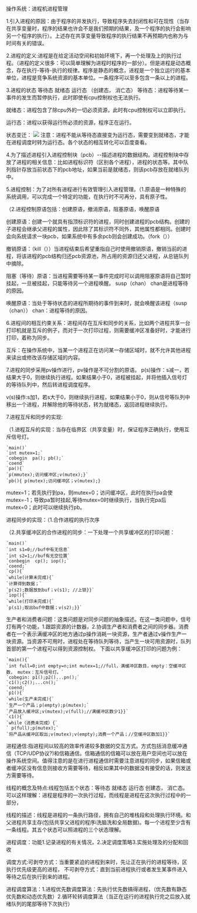 操作系统：进程机进程管理

1.引入进程的原因：由于程序的并发执行，导致程序失去封闭性和可在现性（当存在共享变量时，程序的结果也许会不是我们预期的结果，及一个程序的执行会影响另一个程序的执行）。上述存在共享变量导致程序的执行结果不再预期内也称为与时间有关的错误。

2.进程的定义:进程是在给定活动空间和初始环境下，再一个处理及上的执行过程。（进程的定义很多：可以简单理解为进程时程序的一部分）。但是进程是动态概念，存在执行-等待-执行的规律。程序是静态的概念，进程是一个独立运行的基本单位，进程是竞争系统资源的基本单位。一条程序可以至多包含一条以上的进程。

3.进程的状态   等待态 就绪态 运行态  （创建态， 消亡态）
等待态：进程等待某一事件的发生而暂停执行，此时即使有cpu控制权也无法执行。

就绪态：进程包含了除cpu外的一切必须资源，此时有cpu控制权可以立即执行。

运行态：进程以获得运行所必须的资源，程序正在运行。

状态变迁： ![](https://blog.csdn.net/maliao1123/article/details/54973884)
注意：进程不能从等待态直接变为运行态，需要变到就绪态，才能在进程调度时转为运行态。各个状态的相互转化可以百度查看。

4.为了描述进程引入进程控制块（pcb）--描述进程的数据结构。进程控制块中存放了进程的相关信息：比如进程标识符（区别各个进程），进程的状态等。其中队列指针存放当前状态下的pcb地址，如果当前是就绪态，则该pcb存放在就绪队列中。

5.进程控制：为了对所有进程进行有效管理引入进程管理。（1.原语是一种特殊的系统调用，可以完成一个特定的功能，在执行时不可再分，具有原子性。

（2.进程控制原语包括：创建原语，撤消原语，阻塞原语，唤醒原语

创建原语：创建一个就具有指顶标识符的进程，同时创建进程的pcb结构。创建的子进程会继承父进程的属性，因此除了其标识符不同外，其他属性都相同。创建时会向系统请求一块pcb，如果系统中有多余pcb则会创建成功。（fork（））

撤销原语：（kill（））当进程结束后希望重指自己时使用撤销原语，撤销当前的进程，将该进程的pcb结构归还pcb资源池，所占用的资源归还父进程，从总链队列中摘除。

阻塞（等待）原语：当进程需要等待某一事件完成时可以调用阻塞原语将自己暂时挂起，一旦被挂起，只能等待另一个进程唤醒。 susp（chan） chan是进程等待的原因。

唤醒原语：当处于等待状态的进程所期待的事件到来时，就会唤醒该进程（susp（chan）） chan：进程等待的原因。

6.进程间的相互约束关系：进程间存在互斥和同步的关系，比如两个进程共享一台打印机就是互斥的例子，而对于一次打印过程，则需要缓冲区准备好时，才能进行打印，着称为同步。

互斥：在操作系统中，当某一个进程正在访问某一存储区域时，就不允许其他进程来读出或修改该存储区域的内容。

7.进程的同步采用pv操作进行，pv操作是不可分割的原语。
p(s)操作：s减一，若结果大于0，则继续执行进程。如果结果小于0，进程被挂起，并将他插入信号灯的等待队列中，然后转进程调度程序。

v(s)操作:s加1，若s大于0，则继续执行进程，如果结果小于0，则从信号等队列中移出一个进程，并解除他的等待状态，转为就绪态，返回进程继续执行。

7.进程互斥和同步的实现:

（1.进程互斥的实现：当存在临界区（共享变量）时，保证程序正确执行，使用互斥信号灯。


    `main()`
    `int mutex=1;`
    `cobegin  pa(); pb();`
    `coend`
    `pa(){`
    `p(mmutex);访问缓冲区;v(mutex);}`
    `pb(){ p(mutex);访问缓冲区；v(mutex);}
mutex=1；若先执行到pa，则mutex=0；访问缓冲区，此时在执行pa会使mutex=-1；导致pa暂时挂起,等待mutex=0时继续执行，当执行完pa后 mutex=0；此时可以继续执行pb。

进程同步的实现：（1.合作进程的执行次序 

（2.共享缓冲区的合作进程的同步：一下处理一个共享缓冲区的打印问题：

    `main()`
    `int s1=0;//buf中有无信息`
    `int s2=1;//buf有无空位置`
    `conbegin  cp(); iop();`
    `coend;`
    `cp(){`
    `while(计算未完成){`
    `计算得到数据；`
    `p(s2);数据放到buf；v(s1); //上锁}}`
    `iop(){`
    `while(打印未完成){`
    `p(s1);取出buf中数据；v(s2);}}`

生产者和消费者问题：这类问题是对同步问题的抽象描述。在这一类问题中，信号灯有两个功能，1.跟踪资源的计数器，2.协调生产者和消费者之间的同步器。消费者在一个表示满缓冲区的地方通过p操作消耗一块资源，生产者通过v操作生产一块资源。当资源不可用时，进程处在等待队列等待，当产生一块可用资源时，队列首部的第一个进程可以得到资源控制权。
下面以共享缓冲区打印的问题为例：

    `main(){`
    `int full=0;int empty=n;int mutex=1;//full，满缓冲区数目，empty：空缓冲区数， mutex：互斥信号灯。`
    `cobegin: p1();p2()...pn();`
    `c1();c2();...cn();`
    `coend;`
    `p1(){`
    `while(生产未完成){`
    `生产一个产品；p(empty);p(mutex);`
    `产品放入缓冲区;v(mutex);v(full);//满缓冲区数少1}}`
    `c1(){`
    `while（消费未完成）{`
    ` p(full);p(mutex);`
    `将产品从缓冲区取出;v(mutex);v(empty);消费一个产品；//空缓冲区数加1}}`

进程通信:指进程间以较高的效率传递较多数据的交互方式。方式包括消息缓冲通信（TCP/UDP协议?)和信箱通信。信箱通信的信箱可以放在用户空间也可以放在操作系统空间。值得注意的是在进行进程通信时需要注意进程的同步，如果信箱或者缓冲区没有信息则接收方需要等待，相反如果其中的数据没有接受的话，则发送方需要等待。

线程的概念及特点:线程包括五个状态：等待态 就绪态 运行态 创建态， 消亡态。 可以这样理解：进程是程序的一次执行过程，而线程是进程在这次执行过程中的一部分，

线程的描述：线程是进程的一条执行路径，拥有自己的堆栈段和处理执行环境。和父进程共享主存(包括共享父进程的程序i洗脑洗和全局数据)。每一个进程至少含有一条线程。其五个状态可以照进程的三个状态理解。

进程调度：功能1.记录进程的有关情况，2.决定调度策略3.实施处理及的分配和回收

调度方式:可剥夺方式：当重要紧迫的进程到来时，先让正在执行的进程等待，区执行优先级更高的进程， 不可剥夺方式：直到当前进程执行或者发生某事件进入等待之后在执行到来的进程。


进程调度算法：1.进程优先数调度算法：先执行优先数搞得进程，（优先数有静态优先数和动态优先数）2.循环轮转调度算法（当正在运行的进程执行完之后放入就绪队列的尾部等待下次执行）